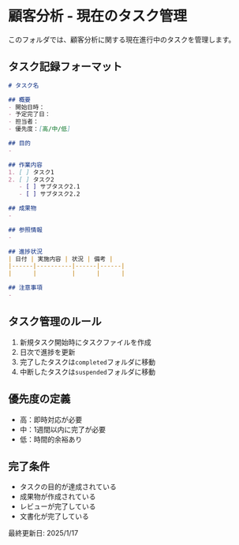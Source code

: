 # 顧客分析 - 現在のタスク管理

このフォルダでは、顧客分析に関する現在進行中のタスクを管理します。

## タスク記録フォーマット
```markdown
# タスク名

## 概要
- 開始日時：
- 予定完了日：
- 担当者：
- 優先度：[高/中/低]

## 目的
- 

## 作業内容
1. [ ] タスク1
2. [ ] タスク2
   - [ ] サブタスク2.1
   - [ ] サブタスク2.2

## 成果物
- 

## 参照情報
- 

## 進捗状況
| 日付 | 実施内容 | 状況 | 備考 |
|------|----------|------|------|
|      |          |      |      |

## 注意事項
- 
```

## タスク管理のルール
1. 新規タスク開始時にタスクファイルを作成
2. 日次で進捗を更新
3. 完了したタスクは`completed`フォルダに移動
4. 中断したタスクは`suspended`フォルダに移動

## 優先度の定義
- 高：即時対応が必要
- 中：1週間以内に完了が必要
- 低：時間的余裕あり

## 完了条件
- タスクの目的が達成されている
- 成果物が作成されている
- レビューが完了している
- 文書化が完了している

最終更新日: 2025/1/17